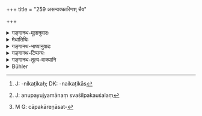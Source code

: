 +++
title = "259 असम्यक्कारिणश् चैव"

+++

<details><summary>गङ्गानथ-मूलानुवादः</summary>

Misbehaving High officials and physicians, art-exhibitors, and clever harlots.—(259)
</details>

<details><summary>मेधातिथिः</summary>

**महामात्रा** मन्त्रिपुरोहितादयो राजनिकटिकाः,[^६७४] ते चेद् **असम्यक्कारिणः** । **चिकित्सका** वैद्याः । **शिल्पोपचारयुक्ताः** चित्रपत्रछेदरूपकारादयः । उपचार उपायनम् अनुपयुज्यमानस्वशिल्पकौशलं[^६७५] दर्शयित्वानुष्ठाय धनं नयन्ति । एवं **पण्ययोषितो** **निपुणाश्** चोपचारेणासत्प्रीतिदर्शनेन[^६७६] । **असम्यक्कारिण** इति सर्वत्रानुयुज्यते ॥ ९.२५९ ॥


[^६७६]:
     M G: cāpakāreṇāsat-


[^६७५]:
     J: anupayujyamānaṃ svaśilpakauśalaṃ


[^६७४]:
     J: -nikaṭikaḥ; DK: -naikaṭikās
</details>

<details><summary>गङ्गानथ-भाष्यानुवादः</summary>

‘*High officials*’—Such as ministers, priests and other attendants of the king;—if they ‘misbehave,’ act improperly.

‘*Physicians*’—Medical practitioners.

‘*Art-exhibitors*’—Picture-painters, decorators, cooks and so forth; who show before people the product of their arts, and make a living by it.

‘*Clever harlots*’—Those that can stimulate love. The epithet ‘*misbehaving*’ goes with all the terms.—(259)
</details>

<details><summary>गङ्गानथ-टिप्पन्यः</summary>

‘*Mahāmātra*’.—‘Courtiers’ (Medhātithi);—‘Ministers’
(Nārāyaṇa);—‘elephant-drivers’ (Kullūka).

‘*Śilpopacārayuktāḥ*’.—‘Men living by such arts as painting and the
like’ (Medhātithi and Kullūka);—Nārāyaṇa and Nandana, read
‘*śilpopakārayuktāḥ*’ and explain it as people living by *śilpa*, the
arte of painting and the rest, and by *upakāra*, hairdressing and other
arts of the toilet; Nandana explains it as ‘umbrella and fanmakers’.

This verse is quoted in *Vivādaratnākara*, (p. 291), which adds the
following notes:—‘*Asamyak-kāriṇaḥ*,’ who obtained their wages without
honestly working for it;—‘*mahāmātrāḥ*,’ chief officers of the king *who
act dishonestly* (*asamyak-kāriṇaḥ*) through avarice.
</details>

<details><summary>गङ्गानथ-तुल्य-वाक्यानि</summary>

**(verses 9.256-260)  
**

See Comparative notes for [Verse
9.256].
</details>

<details><summary>Bühler</summary>

259	Officials of high rank and physicians who act improperly, men living by showing their proficiency in arts, and clever harlots,
</details>
